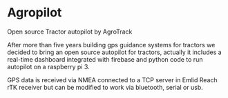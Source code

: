 # Agropilot
Open source Tractor autopilot by AgroTrack

After more than five years building gps guidance systems for tractors we decided to bring an open source autopilot for tractors, actually it includes a real-time dashboard integrated with firebase and python code to run autopilot on a raspberry pi 3.

GPS data is received via NMEA connected to a TCP server in Emlid Reach rTK receiver but can be modified to work via  bluetooth, serial or usb.
